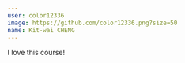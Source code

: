 ```yaml
---
user: color12336
image: https://github.com/color12336.png?size=50
name: Kit-wai CHENG
---
```

I love this course!
